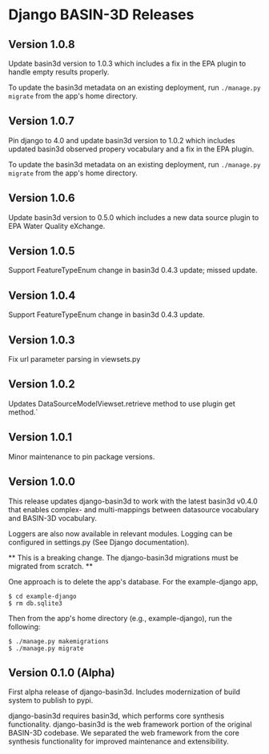 # Django BASIN-3D Releases

## Version 1.0.8
Update basin3d version to 1.0.3 which includes a fix in the EPA plugin to handle empty results properly.

To update the basin3d metadata on an existing deployment, run `./manage.py migrate` from the app's home directory.

## Version 1.0.7
Pin django to 4.0 and update basin3d version to 1.0.2 which includes updated basin3d observed propery vocabulary and a fix in the EPA plugin.

To update the basin3d metadata on an existing deployment, run `./manage.py migrate` from the app's home directory.

## Version 1.0.6
Update basin3d version to 0.5.0 which includes a new data source plugin to EPA Water Quality eXchange.

## Version 1.0.5
Support FeatureTypeEnum change in basin3d 0.4.3 update; missed update.

## Version 1.0.4
Support FeatureTypeEnum change in basin3d 0.4.3 update.

## Version 1.0.3
Fix url parameter parsing in viewsets.py

## Version 1.0.2
Updates DataSourceModelViewset.retrieve method to use plugin get method.`

## Version 1.0.1
Minor maintenance to pin package versions.

## Version 1.0.0
This release updates django-basin3d to work with the latest basin3d v0.4.0 that enables complex- and multi-mappings between datasource vocabulary and BASIN-3D vocabulary.

Loggers are also now available in relevant modules. Logging can be configured in settings.py (See Django documentation).

** This is a breaking change. The django-basin3d migrations must be migrated from scratch. **

One approach is to delete the app's database. For the example-django app,

    $ cd example-django
    $ rm db.sqlite3

Then from the app's home directory (e.g., example-django), run the following:

    $ ./manage.py makemigrations
    $ ./manage.py migrate

## Version 0.1.0 (Alpha)
First alpha release of django-basin3d. Includes modernization of build system to publish to pypi.

django-basin3d requires basin3d, which performs core synthesis functionality. django-basin3d is the web framework portion of the original BASIN-3D codebase. We separated the web framework from the core synthesis functionality for improved maintenance and extensibility.
